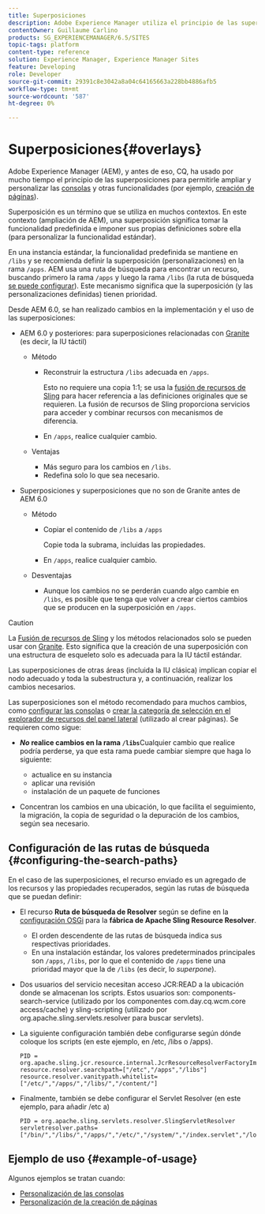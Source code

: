 ```yaml
---
title: Superposiciones
description: Adobe Experience Manager utiliza el principio de las superposiciones para permitirle ampliar y personalizar las consolas y otras funcionalidades.
contentOwner: Guillaume Carlino
products: SG_EXPERIENCEMANAGER/6.5/SITES
topic-tags: platform
content-type: reference
solution: Experience Manager, Experience Manager Sites
feature: Developing
role: Developer
source-git-commit: 29391c8e3042a8a04c64165663a228bb4886afb5
workflow-type: tm+mt
source-wordcount: '587'
ht-degree: 0%

---
```


# Superposiciones{#overlays}

Adobe Experience Manager (AEM), y antes de eso, CQ, ha usado por mucho tiempo el principio de las superposiciones para permitirle ampliar y personalizar las [consolas](/help/sites-developing/customizing-consoles-touch.md) y otras funcionalidades (por ejemplo, [creación de páginas](/help/sites-developing/customizing-page-authoring-touch.md)).

Superposición es un término que se utiliza en muchos contextos. En este contexto (ampliación de AEM), una superposición significa tomar la funcionalidad predefinida e imponer sus propias definiciones sobre ella (para personalizar la funcionalidad estándar).

En una instancia estándar, la funcionalidad predefinida se mantiene en `/libs` y se recomienda definir la superposición (personalizaciones) en la rama `/apps`. AEM usa una ruta de búsqueda para encontrar un recurso, buscando primero la rama `/apps` y luego la rama `/libs` (la ruta de búsqueda [se puede configurar](#configuring-the-search-paths)). Este mecanismo significa que la superposición (y las personalizaciones definidas) tienen prioridad.

Desde AEM 6.0, se han realizado cambios en la implementación y el uso de las superposiciones:

* AEM 6.0 y posteriores: para superposiciones relacionadas con [Granite](https://developer.adobe.com/experience-manager/reference-materials/6-5/granite-ui/api/jcr_root/libs/granite/ui/index.html) (es decir, la IU táctil)

   * Método

      * Reconstruir la estructura `/libs` adecuada en `/apps`.

        Esto no requiere una copia 1:1; se usa la [fusión de recursos de Sling](/help/sites-developing/sling-resource-merger.md) para hacer referencia a las definiciones originales que se requieren. La fusión de recursos de Sling proporciona servicios para acceder y combinar recursos con mecanismos de diferencia.

      * En `/apps`, realice cualquier cambio.

   * Ventajas

      * Más seguro para los cambios en `/libs`.
      * Redefina solo lo que sea necesario.

* Superposiciones y superposiciones que no son de Granite antes de AEM 6.0

   * Método

      * Copiar el contenido de `/libs` a `/apps`

        Copie toda la subrama, incluidas las propiedades.

      * En `/apps`, realice cualquier cambio.

   * Desventajas

      * Aunque los cambios no se perderán cuando algo cambie en `/libs`, es posible que tenga que volver a crear ciertos cambios que se producen en la superposición en `/apps`.

>[!CAUTION]
>
>La [Fusión de recursos de Sling](/help/sites-developing/sling-resource-merger.md) y los métodos relacionados solo se pueden usar con [Granite](https://developer.adobe.com/experience-manager/reference-materials/6-5/granite-ui/api/jcr_root/libs/granite/ui/index.html). Esto significa que la creación de una superposición con una estructura de esqueleto solo es adecuada para la IU táctil estándar.
>
>Las superposiciones de otras áreas (incluida la IU clásica) implican copiar el nodo adecuado y toda la subestructura y, a continuación, realizar los cambios necesarios.

Las superposiciones son el método recomendado para muchos cambios, como [configurar las consolas](/help/sites-developing/customizing-consoles-touch.md#create-a-custom-console) o [crear la categoría de selección en el explorador de recursos del panel lateral](/help/sites-developing/customizing-page-authoring-touch.md#add-new-selection-category-to-asset-browser) (utilizado al crear páginas). Se requieren como sigue:

* ***No* realice cambios en la rama `/libs`**&#x200B;Cualquier cambio que realice podría perderse, ya que esta rama puede cambiar siempre que haga lo siguiente:

   * actualice en su instancia
   * aplicar una revisión
   * instalación de un paquete de funciones

* Concentran los cambios en una ubicación, lo que facilita el seguimiento, la migración, la copia de seguridad o la depuración de los cambios, según sea necesario.

## Configuración de las rutas de búsqueda {#configuring-the-search-paths}

En el caso de las superposiciones, el recurso enviado es un agregado de los recursos y las propiedades recuperados, según las rutas de búsqueda que se puedan definir:

* El recurso **Ruta de búsqueda de Resolver** según se define en la [configuración OSGi](/help/sites-deploying/configuring-osgi.md) para la **fábrica de Apache Sling Resource Resolver**.

   * El orden descendente de las rutas de búsqueda indica sus respectivas prioridades.
   * En una instalación estándar, los valores predeterminados principales son `/apps`, `/libs`, por lo que el contenido de `/apps` tiene una prioridad mayor que la de `/libs` (es decir, lo *superpone*).

* Dos usuarios del servicio necesitan acceso JCR:READ a la ubicación donde se almacenan los scripts. Estos usuarios son: components-search-service (utilizado por los componentes com.day.cq.wcm.core access/cache) y sling-scripting (utilizado por org.apache.sling.servlets.resolver para buscar servlets).
* La siguiente configuración también debe configurarse según dónde coloque los scripts (en este ejemplo, en /etc, /libs o /apps).

  ```
  PID = org.apache.sling.jcr.resource.internal.JcrResourceResolverFactoryImpl
  resource.resolver.searchpath=["/etc","/apps","/libs"]
  resource.resolver.vanitypath.whitelist=["/etc/","/apps/","/libs/","/content/"]
  ```

* Finalmente, también se debe configurar el Servlet Resolver (en este ejemplo, para añadir /etc a)

  ```
  PID = org.apache.sling.servlets.resolver.SlingServletResolver
  servletresolver.paths=["/bin/","/libs/","/apps/","/etc/","/system/","/index.servlet","/login.servlet","/services/"]
  ```

## Ejemplo de uso {#example-of-usage}

Algunos ejemplos se tratan cuando:

* [Personalización de las consolas](/help/sites-developing/customizing-consoles-touch.md)
* [Personalización de la creación de páginas](/help/sites-developing/customizing-page-authoring-touch.md)
